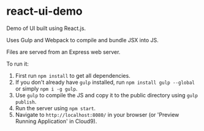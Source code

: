 # react-ui-demo
Demo of UI built using React.js.

Uses Gulp and Webpack to compile and bundle JSX into JS.

Files are served from an Express web server.

To run it:

1. First run `npm install` to get all dependencies.
2. If you don't already have `gulp` installed, run `npm install gulp --global` or simply `npm i -g gulp`.
3. Use `gulp` to compile the JS and copy it to the public directory using `gulp publish`.
4. Run the server using `npm start`.
5. Navigate to `http://localhost:8080/` in your browser (or 'Preview Running Application' in Cloud9).
